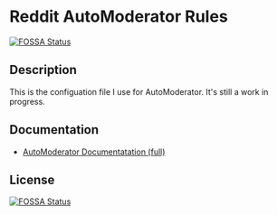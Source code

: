 # Reddit AutoModerator Rules
[![FOSSA Status](https://app.fossa.io/api/projects/git%2Bgithub.com%2FNanobugXL%2FReddit-AutoModerator-Config.svg?type=shield)](https://app.fossa.io/projects/git%2Bgithub.com%2FNanobugXL%2FReddit-AutoModerator-Config?ref=badge_shield)


## Description

This is the configuation file I use for AutoModerator. It's still a work in progress.

## Documentation

* [AutoModerator Documentatation (full)](https://www.reddit.com/wiki/automoderator/full-documentation)

## License
[![FOSSA Status](https://app.fossa.io/api/projects/git%2Bgithub.com%2FNanobugXL%2FReddit-AutoModerator-Config.svg?type=large)](https://app.fossa.io/projects/git%2Bgithub.com%2FNanobugXL%2FReddit-AutoModerator-Config?ref=badge_large)